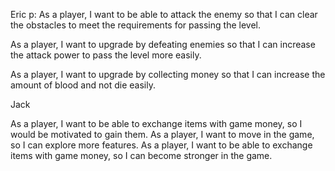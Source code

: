 Eric p:
As a player, I want to be able to attack the enemy so that I can clear the obstacles to meet the requirements for passing the level.

As a player, I want to upgrade by defeating enemies so that I can increase the attack power to pass the level more easily.

As a player, I want to upgrade by collecting money so that I can increase the amount of blood and not die easily.

Jack 

As a player, I want to be able to exchange items with game money, so I would be motivated to gain them.
As a player, I want to move in the game, so I can explore more features.
As a player, I want to be able to exchange items with game money, so I can become stronger in the game. 

